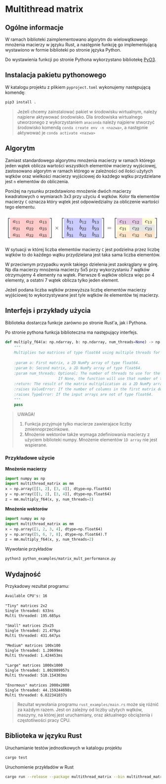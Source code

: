# Multithread matrix

## Ogólne informacje
W ramach biblioteki zaimplementowano algorytm do wielowątkowego mnożenia macierzy w języku Rust, a następnie funkcję go implementującą wystawiono w formie biblioteki po stronie języka Python.

Do wystawienia funkcji po stronie Pythona wykorzystano bibliotekę [PyO3](https://pyo3.rs/v0.21.2/).

## Instalacja pakietu pythonowego
W katalogu projektu z plikiem `pyproject.toml` wykonujemy następującą komendę:
```bash
pip3 install .
```
> Jeżeli chcemy zainstalować pakiet w środowisku wirtualnym, należy najpierw aktywować środowisko. Dla środowiska wirtualnego utworzonego z wykorzystaniem `anaconda` należy najpierw stworzyć środowisko komendą `conda create env -n <nazwa>`, a następnie aktywować je `conda activate <nazwa>`

## Algorytm
Zamiast standardowego algorytmu mnożenia macierzy w ramach którego jeden wątek oblicza wartości wszystkich elementów macierzy wyjściowej, zastosowano algorytm w ramach którego w zależności od ilości użytych wątków oraz wielkości macierzy wyjściowej do każdego wątku przydzielane jest `n` elementów do obliczenia.

Poniżej na rysunku przedstawiono mnożenie dwóch macierzy kwadratowych o wymiarach 3x3 przy użyciu 4 wątków. Kolor tła elementów macierzy `C` oznacza który wątek jest odpowiedzialny za obliczenie wartości tego elementu.

![visualization](doc/multiplication_vis.png)

W sytuacji w której liczba elementów macierzy `C` jest podzielna przez liczbę wątków to do każdego wątku przydzielana jest taka sama liczba elementów.

W przeciwnym przypadku wynik takiego dzielenia jest zaokrąglany w górę. Np dla macierzy mnożenia macierzy 5x5 przy wykorzystaniu 7 wątków otrzymujemy 4 elementy na wątek. Pierwsze 6 wątków oblicza więc po 4 elementy, a ostatni 7 wątek oblicza tylko jeden element.

Jeżeli podana liczba wątków przewyższa liczbę elementów macierzy wyjściowej to wykorzystywane jest tyle wątków ile elementów tej macierzy.
## Interfejs i przykłady użycia
Biblioteka dostarcza funkcje zarówno po stronie Rust'a, jak i Pythona.

Po stronie pythona funkcja biblioteczna ma następujący interfejs.
```python
def multiply_f64(a: np.ndarray, b: np.ndarray, num_threads=None) -> np.ndarray:
    """
    Multiplies two matrices of type float64 using multiple threads for parallel computation.

    :param a: First matrix, a 2D NumPy array of type float64.
    :param b: Second matrix, a 2D NumPy array of type float64.
    :param num_threads: Optional; The number of threads to use for the computation.
                        If None, the function will use that number of threads provided by the hardware CPU.
    :return: The result of the matrix multiplication as a 2D NumPy array of type float64.
    :raises ValueError: If the number of columns in the first matrix does not match the number of rows in the second matrix.
    :raises TypeError: If the input arrays are not of type float64.
    """
    pass
```
> UWAGA!
> 
> 1. Funkcja przyjmuje tylko macierze zawierajace liczby zmiennoprzecinkowe.
> 2. Mnożenie wektorów także wymaga zdefiniowania macierzy z użyciem biblioteki numpy. Mnożenie elementów `1D array` nie jest wspierane.

### Przykładowe użycie

**Mnożenie macierzy**
```python
import numpy as np
import multithread_matrix as mm
x = np.array([[1, 2], [3, 4]], dtype=np.float64)
y = np.array([[1, 2], [3, 4]], dtype=np.float64)
z = mm.multiply_f64(x, y, num_threads=2)
```

**Mnożenie wektorów**
```python
import numpy as np
import multithread_matrix as mm
x = np.array([1, 2, 3, 4], dtype=np.float64)
y = np.array([5, 6, 7, 8], dtype=np.float64).T
z = mm.multiply_f64(x, y, num_threads=2)
```

Wywołanie przykładów
```bash
python3 python_examples/matrix_mult_performance.py
```

## Wydajność

Przykadowy rezultat programu:
```text
Available CPU's: 16

"Tiny" matrices 2x2
Single threaded: 633ns
Multi threaded: 195.685µs

"Small" matrices 25x25
Single threaded: 21.479µs
Multi threaded: 431.647µs

"Medium" matrices 100x100
Single threaded: 1.20699ms
Multi threaded: 1.424453ms

"Large" matrices 1000x1000
Single threaded: 1.802089957s
Multi threaded: 510.154303ms

"Enormous" matrices 2000x2000
Single threaded: 44.159244698s
Multi threaded: 6.022341037s
```
> Rezultat wywołania programu `rust_examples/main.rs` może się różnić za każdym razem. Jest on zależny od liczby użytych wątków, maszyny, na której jest uruchamiany, oraz aktualnego obciążenia i częstotliwości pracy CPU.


## Biblioteka w języku Rust
Uruchamianie testów jednostkowych w katalogu projektu
```bash
cargo test
```

Uruchomienie przykładów w Rust
```bash
cargo run --release --package multithread_matrix --bin multithread_matrix_bin
```